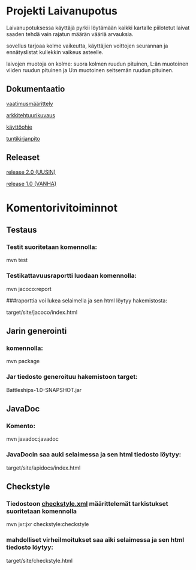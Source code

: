 

# Projekti Laivanupotus

Laivanupotuksessa käyttäjä pyrkii löytämään kaikki kartalle piilotetut laivat saaden tehdä 
vain rajatun määrän vääriä arvauksia.

sovellus tarjoaa kolme vaikeutta, käyttäjien voittojen seurannan ja ennätyslistat kullekkin vaikeus asteelle.

laivojen muotoja on kolme: suora kolmen ruudun pituinen, L:än muotoinen viiden ruudun pituinen ja U:n muotoinen seitsemän
ruudun pituinen. 

## Dokumentaatio

[vaatimusmäärittely](Battleships/Dokumentaatio/vaatimusmaarittely.md)

[arkkitehtuurikuvaus](Battleships/Dokumentaatio/arkkitehtuuri.md)

[käyttöohje](Battleships/Dokumentaatio/käyttöohje.md)

[tuntikirjanpito](Battleships/Dokumentaatio/tuntikirjanpito.md)

## Releaset

[release 2.0 (UUSIN)](https://github.com/Radiant92/otm-harjoitustyo/releases/tag/viikko6)

[release 1.0 (VANHA)](https://github.com/Radiant92/otm-harjoitustyo/releases/tag/viikko5)

# Komentorivitoiminnot

## Testaus

### Testit suoritetaan komennolla:

mvn test

### Testikattavuusraportti luodaan komennolla:

mvn jacoco:report

###raporttia voi lukea selaimella ja sen html löytyy hakemistosta:

target/site/jacoco/index.html

## Jarin generointi

### komennolla:

mvn package

### Jar tiedosto generoituu hakemistoon target:

Battleships-1.0-SNAPSHOT.jar

## JavaDoc

### Komento:

mvn javadoc:javadoc

### JavaDocin saa auki selaimessa ja sen html tiedosto löytyy:

target/site/apidocs/index.html

## Checkstyle

### Tiedostoon [checkstyle.xml](Battleships/checkstyle.xml) määrittelemät tarkistukset suoritetaan komennolla

mvn jxr:jxr checkstyle:checkstyle

### mahdolliset virheilmoitukset saa aiki selaimessa ja sen html tiedosto löytyy:

target/site/checkstyle.html
